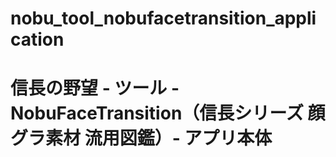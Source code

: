 # nobu_tool_nobufacetransition_application
# 信長の野望 - ツール - NobuFaceTransition（信長シリーズ 顔グラ素材 流用図鑑）- アプリ本体
